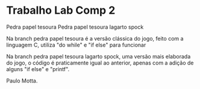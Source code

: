 # Trabalho Lab Comp 2
Pedra papel tesoura
Pedra papel tesoura lagarto spock

Na branch pedra papel tesoura é a versão clássica do jogo, feito com a linguagem C, utiliza "do while" e "if else" para funcionar

Na branch pedra papel tesoura lagarto spock, uma versão mais elaborada do jogo, o código é praticamente igual ao anterior, apenas com a adição de alguns "if else" e "printf".


Paulo Motta.
